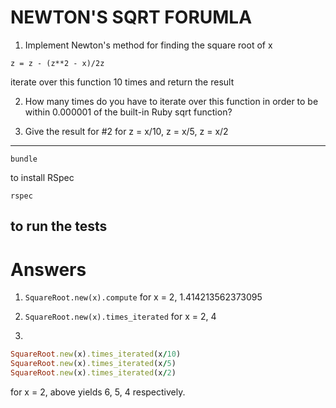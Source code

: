 # NEWTON'S SQRT FORUMLA

1. Implement Newton's method for finding the square root of x

`z = z - (z**2 - x)/2z`

iterate over this function 10 times and return the result

2. How many times do you have to iterate over this function in order to be within 0.000001 of the built-in Ruby sqrt function?

3. Give the result for #2 for z = x/10, z = x/5, z = x/2

---

```
bundle
```
to install RSpec

```
rspec
```
to run the tests
---

# Answers

1. `SquareRoot.new(x).compute`
for x = 2, 1.414213562373095

2. `SquareRoot.new(x).times_iterated`
for x = 2, 4

3.

```ruby
SquareRoot.new(x).times_iterated(x/10)
SquareRoot.new(x).times_iterated(x/5)
SquareRoot.new(x).times_iterated(x/2)
```

for x = 2,
above yields 6, 5, 4 respectively.
